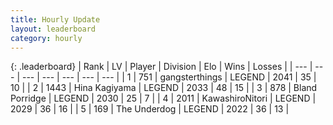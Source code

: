 ```yaml
---
title: Hourly Update
layout: leaderboard
category: hourly
---
```


{: .leaderboard}
| Rank | LV | Player | Division | Elo | Wins | Losses |
| --- | --- | --- | --- | --- | --- | --- |
| <span data-change="0">1</span> | 751 | <span title="ID: 92077">gangsterthings</span> | LEGEND | <span data-change="0">2041</span> | <span data-change="0">35</span> | <span data-change="0">10</span> |
| <span data-change="0">2</span> | 1443 | <span title="ID: 315148">Hina Kagiyama</span> | LEGEND | <span data-change="1">2033</span> | <span data-change="3">48</span> | <span data-change="1">15</span> |
| <span data-change="0">3</span> | 878 | <span title="ID: 466895">Bland Porridge</span> | LEGEND | <span data-change="0">2030</span> | <span data-change="0">25</span> | <span data-change="0">7</span> |
| <span data-change="0">4</span> | 2011 | <span title="ID: 164871">KawashiroNitori</span> | LEGEND | <span data-change="0">2029</span> | <span data-change="0">36</span> | <span data-change="0">16</span> |
| <span data-change="0">5</span> | 169 | <span title="ID: 514789">The Underdog</span> | LEGEND | <span data-change="0">2022</span> | <span data-change="0">36</span> | <span data-change="0">13</span> |